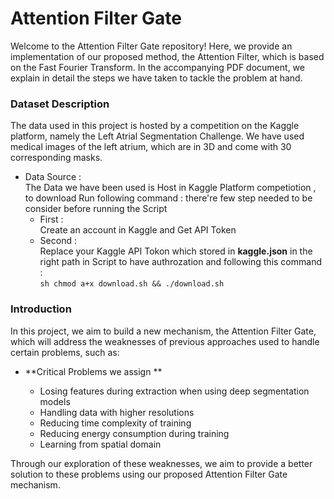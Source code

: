 # Attention Filter Gate

Welcome to the Attention Filter Gate repository! Here, we provide an implementation of our proposed method, the Attention Filter, which is based on the Fast Fourier Transform. In the accompanying PDF document, we explain in detail the steps we have taken to tackle the problem at hand.

### Dataset Description

The data used in this project is hosted by a competition on the Kaggle platform, namely the Left Atrial Segmentation Challenge. We have used medical images of the left atrium, which are in 3D and come with 30 corresponding masks.

* Data Source :</br>
The Data we have been used is Host in Kaggle Platform competiotion , to download Run following command :
there're few step needed to be consider before running the Script 
    * First :</br>
           Create an account in Kaggle and Get API Token 
    * Second :</br>
           Replace your Kaggle API Tokon which stored in **kaggle.json** in the right path in Script to have authrozation and following this command : </br>
            ```sh
                 chmod a+x download.sh && ./download.sh
            ```

### Introduction

In this project, we aim to build a new mechanism, the Attention Filter Gate, which will address the weaknesses of previous approaches used to handle certain problems, such as:
- **Critical Problems we assign ** 

    * Losing features during extraction when using deep segmentation models
    * Handling data with higher resolutions
    * Reducing time complexity of training
    * Reducing energy consumption during training
    * Learning from spatial domain

Through our exploration of these weaknesses, we aim to provide a better solution to these problems using our proposed Attention Filter Gate mechanism.
